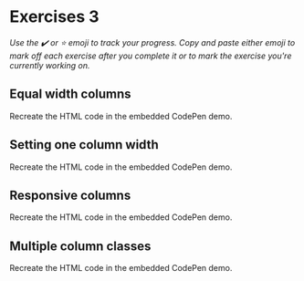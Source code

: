 # Exercises 3

*Use the ✔️ or ⭐️ emoji to track your progress. Copy and paste either emoji to mark off each exercise after you complete it or to mark the exercise you're currently working on.*

## Equal width columns

Recreate the HTML code in the embedded CodePen demo.


## Setting one column width

Recreate the HTML code in the embedded CodePen demo.


## Responsive columns

Recreate the HTML code in the embedded CodePen demo.


## Multiple column classes

Recreate the HTML code in the embedded CodePen demo.
